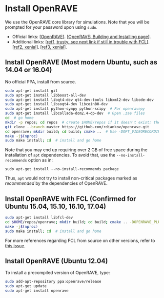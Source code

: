 # Install OpenRAVE

We use the OpenRAVE core library for simulations. Note that you will be prompted for your password upon using `sudo`.

- Official links: [[OpenRAVE](http://openrave.org/)]. [[OpenRAVE: Building and Installing page](http://openrave.org/docs/latest_stable/coreapihtml/installation.html)].
- Additional links: [[ref1, trusty, see next link if still in trouble with FCL](http://fsuarez6.github.io/blog/openrave-trusty/)]. [[ref2, xenial](http://fsuarez6.github.io/blog/workstation-setup-xenial/)]. [[ref3, xenial](http://www.aizac.info/installing-openrave0-9-on-ubuntu-trusty-14-04-64bit/)].

## Install OpenRAVE (Most modern Ubuntu, such as 14.04 or 16.04)

No official PPA, install from source.

```bash
sudo apt-get install git
sudo apt-get install libboost-all-dev
sudo apt-get install libqt4-dev qt4-dev-tools libxml2-dev libode-dev
sudo apt-get install libsoqt4-dev libcoin80-dev
sudo apt-get install python-sympy python-scipy  # For openravepy
sudo apt-get install libcollada-dom2.4-dp-dev  # Open .zae files
cd  # go home
mkdir -p repos; cd repos  # create $HOME/repos if it doesn't exist; then, enter it
git clone --branch master https://github.com/rdiankov/openrave.git
cd openrave; mkdir build; cd build; cmake ..  # Use -DOPT_VIDEORECORDING=OFF if there are AV errors
make -j$(nproc)
sudo make install; cd  # install and go home
```

Note that you may end up requiring over 2 GB of free space during the installation of `apt` dependencies. To avoid that, use the `--no-install-recommends` option as in:

`sudo apt-get install --no-install-recommends package`

Thus, `apt` would not try to install non-critical packages marked as *recommended* by the dependencies of OpenRAVE.

## Install OpenRAVE with FCL (Confirmed for Ubuntu 15.04, 15.10, 16.10, 17.04)

```bash
sudo apt-get install libfcl-dev
cd $HOME/repos/openrave; mkdir build; cd build; cmake .. -DOPENRAVE_PLUGIN_FCLRAVE=ON
make -j$(nproc)
sudo make install; cd  # install and go home
```
For more references regarding FCL from source on other versions, refer to [this issue](https://github.com/roboticslab-uc3m/installation-guides/issues/3).

## Install OpenRAVE (Ubuntu 12.04)

To install a precompiled version of OpenRAVE, type:

```bash
sudo add-apt-repository ppa:openrave/release
sudo apt-get update
sudo apt-get install openrave
```
